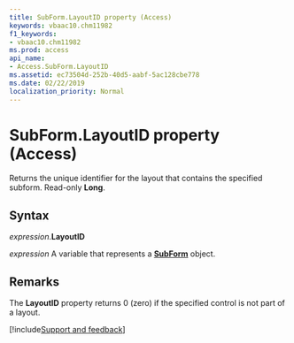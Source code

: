 ```yaml
---
title: SubForm.LayoutID property (Access)
keywords: vbaac10.chm11982
f1_keywords:
- vbaac10.chm11982
ms.prod: access
api_name:
- Access.SubForm.LayoutID
ms.assetid: ec73504d-252b-40d5-aabf-5ac128cbe778
ms.date: 02/22/2019
localization_priority: Normal
---
```



# SubForm.LayoutID property (Access)

Returns the unique identifier for the layout that contains the specified subform. Read-only **Long**.


## Syntax

_expression_.**LayoutID**

_expression_ A variable that represents a **[SubForm](Access.SubForm.md)** object.


## Remarks

The **LayoutID** property returns 0 (zero) if the specified control is not part of a layout.


[!include[Support and feedback](~/includes/feedback-boilerplate.md)]